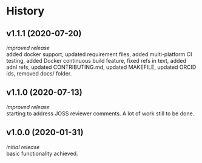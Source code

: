 History
=======

v1.1.1 (2020-07-20)
---------------------

_improved release_          
added docker support, updated requirement files, added multi-platform CI testing, added Docker continuous build feature, fixed refs in text, added adnl refs, updated CONTRIBUTING.md, updated MAKEFILE, updated ORCID ids, removed docs/ folder.


v1.1.0 (2020-07-13)
---------------------

_improved release_          
starting to address JOSS reviewer comments. A lot of work still to be done.


v1.0.0 (2020-01-31)
---------------------

_initial release_           
basic functionality achieved.





